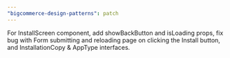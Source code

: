 ```yaml
---
"bigcommerce-design-patterns": patch
---
```


For InstallScreen component, add showBackButton and isLoading props, fix bug with Form submitting and reloading page on clicking the Install button, and InstallationCopy & AppType interfaces.
